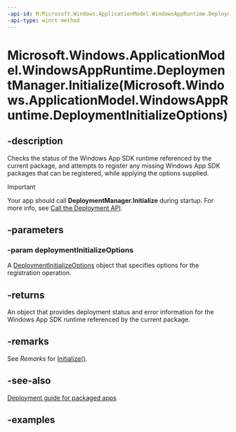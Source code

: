 ```yaml
---
-api-id: M:Microsoft.Windows.ApplicationModel.WindowsAppRuntime.DeploymentManager.Initialize(Microsoft.Windows.ApplicationModel.WindowsAppRuntime.DeploymentInitializeOptions)
-api-type: winrt method
---
```


# Microsoft.Windows.ApplicationModel.WindowsAppRuntime.DeploymentManager.Initialize(Microsoft.Windows.ApplicationModel.WindowsAppRuntime.DeploymentInitializeOptions)

<!--
public static Microsoft.Windows.ApplicationModel.WindowsAppRuntime.DeploymentResult Initialize (Microsoft.Windows.ApplicationModel.WindowsAppRuntime.DeploymentInitializeOptions deploymentInitializeOptions);
-->


## -description

Checks the status of the Windows App SDK runtime referenced by the current package, and attempts to register any missing Windows App SDK packages that can be registered, while applying the options supplied.

> [!IMPORTANT]
> Your app should call **DeploymentManager.Initialize** during startup. For more info, see [Call the Deployment API](/windows/apps/windows-app-sdk/deploy-packaged-apps#call-the-deployment-api).

## -parameters

### -param deploymentInitializeOptions

A [DeploymentInitializeOptions](deploymentinitializeoptions.md) object that specifies options for the registration operation.

## -returns

An object that provides deployment status and error information for the Windows App SDK runtime referenced by the current package.

## -remarks

See *Remarks* for [Initialize()](deploymentmanager_initialize_1754723448.md).

## -see-also

[Deployment guide for packaged apps](/windows/apps/windows-app-sdk/deploy-packaged-apps)

## -examples
